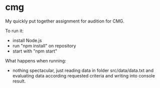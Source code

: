 # cmg
My quickly put together assignment for audition for CMG.

To run it:
 - install Node.js
 - run "npm install" on repository
 - start with "npm start"
 
 What happens when running:
- nothing spectacular, just reading data in folder src/data/data.txt and evaluating data according requested criteria and writing into console result.
